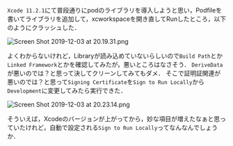 <!-- title:Xcode：普段通りにCocoaPodsのライブラリを導入したら実行できなくなった件 -->
`Xcode 11.2.1`にて普段通りにpodのライブラリを導入しようと思い，Podfileを書いてライブラリを追加して，xcworkspaceを開き直してRunしたところ，以下のようにクラッシュした．

![Screen Shot 2019-12-03 at 20.19.31.png](./images/7b2353bf-8c03-4897-11c5-f777c39c56ff.png)

よくわからないけれど，Libraryが読み込めていないらしいので`Build Path`とか`Linked Framework`とかを確認してみたが，悪いところはなさそう．
`DeriveData`が悪いのでは？と思って決してクリーンしてみてもダメ．
そこで証明証関連が悪いのでは？と思って`Signing Certificate`を`Sign to Run Locally`から`Development`に変更してみたら実行できた．

![Screen Shot 2019-12-03 at 20.23.14.png](./images/0bb7cf38-988c-d045-a4e9-d03bc425d353.png)

そういえば，Xcodeのバージョンが上がってから，妙な項目が増えたなぁと思っていたけれど，自動で設定される`Sign to Run Locally`ってなんなんでしょうか．
